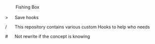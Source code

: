 &nbsp; &emsp;  &nbsp; Fishing Box
<br/>
<br/>
\>&nbsp;&emsp;    Save hooks

/&nbsp; &emsp;    This repository contains various custom Hooks to help who needs

\#&nbsp;&emsp;    Not rewrite if the concept is knowing
